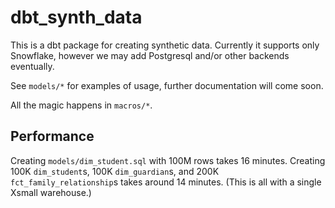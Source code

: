 # dbt_synth_data

This is a dbt package for creating synthetic data. Currently it supports only Snowflake, however we may add Postgresql and/or other backends eventually.

See `models/*` for examples of usage, further documentation will come soon.

All the magic happens in `macros/*`.

## Performance
Creating `models/dim_student.sql` with 100M rows takes 16 minutes. Creating 100K `dim_student`s, 100K `dim_guardian`s, and 200K `fct_family_relationship`s takes around 14 minutes. (This is all with a single Xsmall warehouse.)